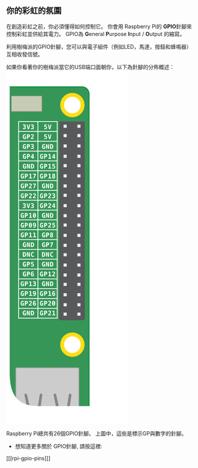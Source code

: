 ## 你的彩虹的氛圍

在創造彩虹之前，你必須懂得如何控制它。 你會用 Raspberry Pi的 **GPIO**針腳來控制彩虹並供給其電力。 GPIO為 **G**eneral **P**urpose **I**nput / **O**utput 的縮寫。

利用樹梅派的GPIO針腳，您可以與電子組件（例如LED，馬達，按鈕和蜂鳴器）互相收發信號。

如果你看著你的樹梅派當它的USB端口面朝你，以下為針腳的分佈概述： 
![GPIO 分佈](images/gpio-upright.png)

Raspberry Pi總共有26個GPIO針腳。 上圖中，這些是標示GP與數字的針腳。

+ 想知道更多關於 GPIO針腳, 請按這裡:

[[[rpi-gpio-pins]]]